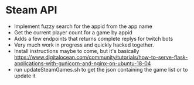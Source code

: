 # Steam API  
- Implement fuzzy search for the appid from the app name  
- Get the current player count for a game by appid
- Adds a few endpoints that returns complete replys for twitch bots
- Very much work in progress and quickly hacked together.
- Install instructions maybe to come, but it's basically https://www.digitalocean.com/community/tutorials/how-to-serve-flask-applications-with-gunicorn-and-nginx-on-ubuntu-18-04
- run updateSteamGames.sh to get the json containing the game list or to update it
